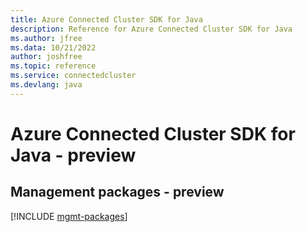 ```yaml
---
title: Azure Connected Cluster SDK for Java
description: Reference for Azure Connected Cluster SDK for Java
ms.author: jfree
ms.data: 10/21/2022
author: joshfree
ms.topic: reference
ms.service: connectedcluster
ms.devlang: java
---
```

# Azure Connected Cluster SDK for Java - preview

## Management packages - preview
[!INCLUDE [mgmt-packages](connected-cluster-mgmt-index.md)]